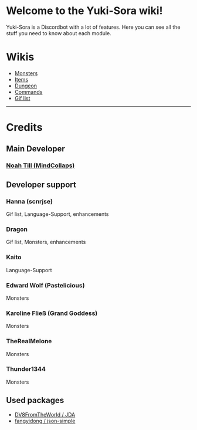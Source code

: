 # Welcome to the Yuki-Sora wiki!
Yuki-Sora is a Discordbot with a lot of features. Here you can see all the stuff you need to know about each module.

# Wikis
* [Monsters](https://github.com/NeoMC2/Yuki-Sora/wiki/Monsters)
* [Items](https://github.com/NeoMC2/Yuki-Sora/wiki/Item)
* [Dungeon](https://github.com/MindCollaps/Yuki-Sora/wiki/Dungeon)
* [Commands](https://github.com/NeoMC2/Yuki-Sora/wiki/Commands)
* [Gif list](https://github.com/NeoMC2/Yuki-Sora/wiki/Gifs)


***


# Credits 

## Main Developer
### [Noah Till (MindCollaps)](https://github.com/mindcollaps)

## Developer support
### Hanna (scnrjse)
Gif list, Language-Support, enhancements

### Dragon
Gif list, Monsters, enhancements

### Kaito 
Language-Support

### Edward Wolf (Pastelicious) 
Monsters

### Karoline Fließ (Grand Goddess)
Monsters

### TheRealMelone 
Monsters

### Thunder1344 
Monsters

## Used packages
* [DV8FromTheWorld / JDA](https://github.com/DV8FromTheWorld/JDA)
* [fangyidong / json-simple](https://github.com/fangyidong/json-simple)